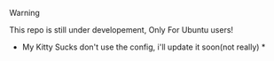 > [!WARNING]
> This repo is still under developement, Only For Ubuntu users!

* My Kitty Sucks don't use the config, i'll update it soon(not really) *
